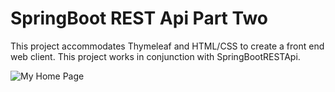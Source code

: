 # **SpringBoot REST Api Part Two**
This project accommodates Thymeleaf and HTML/CSS to create a front end web client. This project works in conjunction with SpringBootRESTApi.

![My Home Page](https://imgur.com/a/Sz716Wb)

